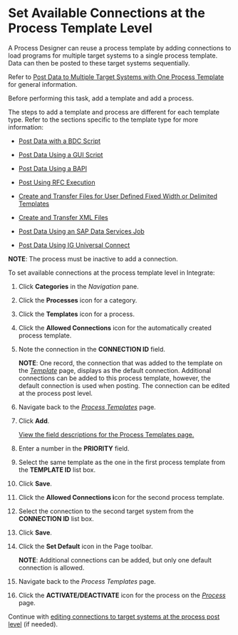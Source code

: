 # Set Available Connections at the Process Template Level

A Process Designer can reuse a process template by adding connections to
load programs for multiple target systems to a single process template.
Data can then be posted to these target systems sequentially.

Refer to [Post Data to Multiple Target Systems with One Process
Template](Post_Data_to_Multiple_Target_Systems_with_One_Process_Template.htm)
for general information.

Before performing this task, add a template and add a process.

The steps to add a template and process are different for each template
type. Refer to the sections specific to the template type for more
information:

  - [Post Data with a BDC Script](Post_Data_with_a_BDC_Script.htm)

  - [Post Data Using a GUI Script](Post_Data_Using_a_GUI_Script.htm)

  - [Post Data Using a BAPI](Post_Data_Using_a_BAPI.htm)

  - [Post Using RFC Execution](Post_Using_RFC_Execution.htm)

  - [Create and Transfer Files for User Defined Fixed Width or Delimited
    Templates](CreatTransferFilesUrDTemplates.htm)

  - [Create and Transfer XML Files](CreateTransferXMLOverview.htm)

  - [Post Data Using an SAP Data Services
    Job](Post_Data_Using_an_SAP_Data_Services_Job_Overview.htm)

  - [Post Data Using IG Universal
    Connect](../../IGUC/Post%20Data%20Using%20IG%20Universal%20Connect%20Overview.htm)

<span style="font-weight: bold;">NOTE</span>: The process must be
inactive to add a connection.

To set available connections at the process template level in Integrate:

1.  Click <span style="font-weight: bold;">Categories</span> in the
    <span style="font-style: italic;">Navigation</span> pane.

2.  Click the <span style="font-weight: bold;">Processes</span> icon for
    a category.

3.  Click the <span style="font-weight: bold;">Templates</span> icon for
    a process.

4.  Click the <span style="font-weight: bold;">Allowed
    Connections</span> icon for the automatically created process
    template.

5.  Note the connection in the
    <span style="font-weight: bold;">CONNECTION ID</span> field.
    
    <span style="font-weight: bold;">NOTE</span>: One record, the
    connection that was added to the template on the
    <span style="font-style: italic;">[Template](../Page_Desc/Template_H.htm)</span>
    page, displays as the default connection. Additional connections can
    be added to this process template, however, the default connection
    is used when posting. The connection can be edited at the process
    post level.

6.  Navigate back to the <span style="font-style: italic;">[Process
    Templates](../Page_Desc/Process_Templates_H.htm)</span> page.

7.  Click <span style="font-weight: bold;">Add</span>.
    
    [View the field descriptions for the Process Templates
    page.](../Page_Desc/Process_Templates_H.htm)

8.  Enter a number in the
    <span style="font-weight: bold;">PRIORITY</span> field.

9.  Select the same template as the one in the first process template
    from the <span style="font-weight: bold;">TEMPLATE ID</span> list
    box.

10. Click <span style="font-weight: bold;">Save</span>.

11. Click the <span style="font-weight: bold;">Allowed Connections
    i</span>con for the second process template.

12. Select the connection to the second target system from the
    <span style="font-weight: bold;">CONNECTION ID</span> list box.

13. Click <span style="font-weight: bold;">Save</span>.

14. Click the <span style="font-weight: bold;">Set Default</span> icon
    in the Page toolbar.
    
    <span style="font-weight: bold;">NOTE</span>: Additional connections
    can be added, but only one default connection is allowed.

15. Navigate back to the <span style="font-style: italic;">Process
    Templates</span> page.

16. Click the
    <span style="font-weight: bold;">ACTIVATE/DEACTIVATE</span> icon for
    the process on the
    <span style="font-style: italic;">[Process](../Page_Desc/Process_H.htm)</span>
    page.

Continue with [editing connections to target systems at the process post
level](Edit_Connections_to_Target_Systems_at_the_Process_Post_Level.htm)
(if needed).
